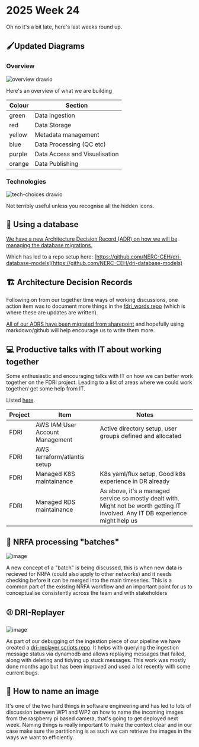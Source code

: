 # 2025 Week 24

Oh no it's a bit late, here's last weeks round up. 


## 🖌️Updated Diagrams

### Overview
![overview drawio](https://github.com/user-attachments/assets/74c83594-3fb5-4a51-bf82-bc99c3379d0a)

Here's an overview of what we are building

| Colour | Section |
| ------ | ---------- |
| green  | Data Ingestion  |
| red  | Data Storage  |
| yellow | Metadata management |
| blue | Data Processing (QC etc) |
| purple | Data Access and Visualisation |
| orange | Data Publishing |

### Technologies
![tech-choices drawio](https://github.com/user-attachments/assets/74e59491-e19e-4ef2-999b-4d49b9262952)

Not terribly useful unless you recognise all the hidden icons.


## 🐘 Using a database

[We have a new Architecture Decision Record (ADR) on how we will be managing the database migrations. ](https://nerc-ceh.github.io/fdri_words/adrs/010-SQL-Models-SQLAlchemy)

Which has led to a repo setup here: [https://github.com/NERC-CEH/dri-database-models](https://github.com/NERC-CEH/dri-database-models)

## 🏗️ Architecture Decision Records

Following on from our together time ways of working discussions, one action item was to document more things in the [fdri_words repo](https://github.com/NERC-CEH/fdri_words) (which is where these are updates are written).


[All of our ADRS have been migrated from sharepoint](https://github.com/NERC-CEH/fdri_words/tree/main/adrs) and hopefully using markdown/github will help encourage us to write them more.


## 💻 Productive talks with IT about working together

Some enthusiastic and encouraging talks with IT on how we can better work together on the FDRI project. Leading to a list of areas where we could work together/ get some help from IT.

Listed [here](https://cehacuk-my.sharepoint.com/:x:/r/personal/domgin_ceh_ac_uk/Documents/DR%20IT%20Handover.xlsx?d=wd1c144e0824642cc9ffacc91096458f3&csf=1&web=1&e=lfmVA2&nav=MTVfezAwMDAwMDAwLTAwMDEtMDAwMC0wMDAwLTAwMDAwMDAwMDAwMH0).

| Project | Item | Notes |
|---------|------|-------|
| FDRI | AWS IAM User Account Management | Active directory setup, user groups defined and allocated |
| FDRI | AWS terraform/atlantis setup | |
| FDRI | Managed K8S maintainance | K8s yaml/flux setup, Good k8s experience in DR already |
| FDRI | Managed RDS maintainance | As above, it's a managed service so mostly dealt with. Might not be worth getting IT involved. Any IT DB experience might help us |

## 🦇 NRFA processing "batches"

![image](https://github.com/user-attachments/assets/d8a0588f-ce14-43b1-97b1-f6c90c2d3814)


A new concept of a "batch" is being discussed, this is when new data is recieved for NRFA (could also apply to other networks) and it needs checking before it can be merged into the main timeseries.
This is a common part of the existing NRFA workflow and an important point for us to conceptualise consistently across the team and with stakeholders


## ⚾ DRI-Replayer

![image](https://github.com/user-attachments/assets/fc567909-dbe1-4701-9171-f011461e5024)

As part of our debugging of the ingestion piece of our pipeline we have created a [dri-replayer scripts repo](https://github.com/NERC-CEH/dri-replayer). It helps with querying the ingestion message status via dynamodb and allows replaying messages that failed, along with deleting and tidying up stuck messages. This work was mostly done months ago but has been improved and used a lot recently with some current bugs.


## 📛 How to name an image

It's one of the two hard things in software engineering and has led to lots of discussion between WP1 and WP2 on how to name the incoming images from the raspberry pi based camera, that's going to get deployed next week. 
Naming things is really important to make the context clear and in our case make sure the partitioning is as such we can retrieve the images in the ways we want to efficiently.


